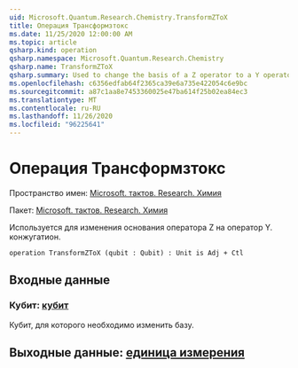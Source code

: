 ```yaml
---
uid: Microsoft.Quantum.Research.Chemistry.TransformZToX
title: Операция Трансформзтокс
ms.date: 11/25/2020 12:00:00 AM
ms.topic: article
qsharp.kind: operation
qsharp.namespace: Microsoft.Quantum.Research.Chemistry
qsharp.name: TransformZToX
qsharp.summary: Used to change the basis of a Z operator to a Y operator. conjugation.
ms.openlocfilehash: c6356edfab64f2365ca39e6a735e422054c6e9bc
ms.sourcegitcommit: a87c1aa8e7453360025e47ba614f25b02ea84ec3
ms.translationtype: MT
ms.contentlocale: ru-RU
ms.lasthandoff: 11/26/2020
ms.locfileid: "96225641"
---
```

# <a name="transformztox-operation"></a>Операция Трансформзтокс

Пространство имен: [Microsoft. тактов. Research. Химия](xref:Microsoft.Quantum.Research.Chemistry)

Пакет: [Microsoft. тактов. Research. Химия](https://nuget.org/packages/Microsoft.Quantum.Research.Chemistry)


Используется для изменения основания оператора Z на оператор Y.
конжугатион.

```qsharp
operation TransformZToX (qubit : Qubit) : Unit is Adj + Ctl
```


## <a name="input"></a>Входные данные

### <a name="qubit--qubit"></a>Кубит: [кубит](xref:microsoft.quantum.lang-ref.qubit)

Кубит, для которого необходимо изменить базу.



## <a name="output--unit"></a>Выходные данные: [единица измерения](xref:microsoft.quantum.lang-ref.unit)

